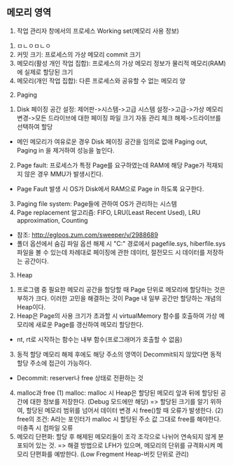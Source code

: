## 메모리 영역
1. 작업 관리자 창에서의 프로세스 Working set(메모리 사용 정보)
  1) ㅁㄴㅇㅁㄴㅇ
  1) 커밋 크기: 프로세스의 가상 메모리 commit 크기
  2) 메모리(활성 개인 작업 집합): 프로세스의 가상 메모리 정보가 물리적 메모리(RAM)에 실제로 할당된 크기
  3) 메모리(개인 작업 집합): 다른 프로세스와 공유할 수 없는 메모리 양
2. Paging
1) Disk 페이징 공간 설정: 제어판->시스템->고급 시스템 설정->고급->가상 메모리 변경->모든 드라이브에 대한 페이징 파일 크기 자동 관리 체크 해제->드라이브를 선택하여 할당
* 메인 메모리가 여유로운 경우 Disk 페이징 공간을 임의로 없애 Paging out, Paging in 을 제거하여 성능을 높인다.

2) Page fault: 프로세스가 특정 Page를 요구하였는데 RAM에 해당 Page가 적재되지 않은 경우 MMU가 발생시킨다.
* Page Fault 발생 시 OS가 Disk에서 RAM으로 Page in 하도록 요구한다.
3) Paging file system: Page들에 관하여 OS가 관리하는 시스템
4) Page replacement 알고리즘: FIFO, LRU(Least Recent Used), LRU approximation, Counting
* 참조: http://egloos.zum.com/sweeper/v/2988689
* 폴더 옵션에서 숨김 파일 옵션 해제 시 "C:\" 경로에서 pagefile.sys, hiberfile.sys 파일을 볼 수 있는데 차례대로 페이징에 관한 데이터, 절전모드 시 데이터를 저장하는 공간이다.

3. Heap
1) 프로그램 중 필요한 메모리 공간을 할당할 때 Page 단위로 메모리에 할당하는 것은 부하가 크다. 이러한 고민을 해결하는 것이 Page 내 일부 공간만 할당하는 개념의 Heap이다.
2) Heap은 Page의 사용 크기가 초과할 시 virtualMemory 함수를 호출하여 가상 메모리에 새로운 Page를 갱신하여 메모리 할당한다.
* nt, rt로 시작하는 함수는 내부 함수(프로그래머가 호출할 수 없음)
3) 동적 할당 메모리 해제 후에도 해당 주소의 영역이 Decommit되지 않았다면 동적 할당 주소에 접근이 가능하다.
* Decommit: reserver나 free 상태로 전환하는 것
4) malloc과 free
(1) malloc: malloc 시 Heap은 할당된 메모리 앞과 뒤에 할당된 공간에 대한 정보를 저장한다. (Debug 모드에만 해당)
=> 할당된 크기를 알기 위하여, 할당된 메모리 범위를 넘어서 데이터 변경 시 free()할 때 오류가 발생한다.
(2) free의 조건: A라는 포인터가 malloc 시 할당된 주소 값 그대로 free를 해야한다. 미충족 시 컴파일 오류
5) 메모리 단편화: 할당 후 해제된 메모리들이 조각 조각으로 나뉘어 연속되지 않게 분포되어 있는 것.
=> 해결 방법으로 LFH가 있으며, 메모리의 단위를 규격화시켜 메모리 단편화를 예방한다. (Low Fregment Heap-버킷 단위로 관리)
